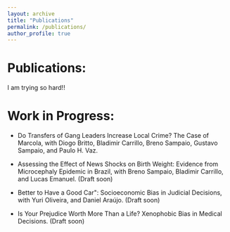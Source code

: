 ```yaml
---
layout: archive
title: "Publications"
permalink: /publications/
author_profile: true
---
```


# Publications:

I am trying so hard!!

# Work in Progress:

- Do Transfers of Gang Leaders Increase Local Crime? The Case of Marcola, with Diogo Britto, Bladimir Carrillo, Breno Sampaio, Gustavo Sampaio, and Paulo H. Vaz.

- Assessing the Effect of News Shocks on Birth Weight: Evidence from Microcephaly Epidemic in Brazil, with Breno Sampaio, Bladimir Carrillo, and Lucas Emanuel. (Draft soon)

- Better to Have a Good Car": Socioeconomic Bias in Judicial Decisions, with Yuri Oliveira, and Daniel Araújo. (Draft soon)

- Is Your Prejudice Worth More Than a Life? Xenophobic Bias in Medical Decisions. (Draft soon)
